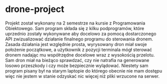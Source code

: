 # drone-project

Projekt został wykonany na 2 semestrze na kursie z Programowania Obiektowego. 
Sam program składa się z kilku podprogramów, które uprzednio zostały wykonywane aby docelowo za pomocą dostarczonego API zwizualizować działanie finalnego programu do sterowania dronem. Zasada działania jest względnie prosta, wyrysowany dron miał swoje położenie początkowe, a użytkownik z pozycji terminala mógł sterować dronem nadając mu współrzędne docelowe wraz z wysokością przelotu. Sam dron miał na bieżąco sprawdzać, czy nie natrafia na generowane losowo przeszkody i czy może bezpiecznie wylądować.
Niestety sam program pisany był na starym laptopie do którego obecnie nie mam dostępu więc nie jestem w stanie odzyskać nic więcej niż pliki wrzucone na serwer.

